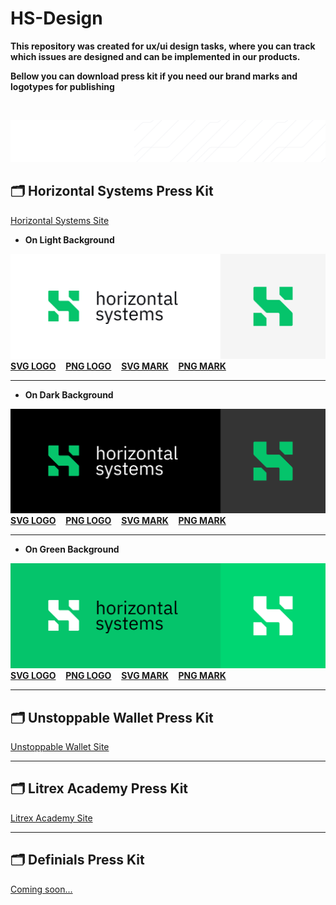 # HS-Design

**This repository was created for ux/ui design tasks, where you can track which issues are designed and can be implemented in our products.**

**Bellow you can download press kit if you need our brand marks and logotypes for publishing**

</br>

![lines](/images/lines.png)

## 🗂 Horizontal Systems Press Kit
[Horizontal Systems Site](http://horizontalsystems.io)

* **On Light Background**

![Preview](/images/HS-Logo-on-light-preview.png)
**[SVG LOGO](/images/svg/HS-Logo-on-light.svg)** &nbsp;&nbsp;
**[PNG LOGO](/images/HS-Logo-on-light.png)** &nbsp;&nbsp;
**[SVG MARK](/images/svg/HS-Mark-on-light.svg)** &nbsp;&nbsp;
**[PNG MARK](/images/HS-Mark-on-light.png)** &nbsp;&nbsp;

---

* **On Dark Background**

![Preview](/images/HS-Logo-on-dark-preview.png)
**[SVG LOGO](/images/svg/HS-Logo-on-dark.svg)** &nbsp;&nbsp;
**[PNG LOGO](/images/HS-Logo-on-dark.png)** &nbsp;&nbsp;
**[SVG MARK](/images/svg/HS-Mark-on-dark.svg)** &nbsp;&nbsp;
**[PNG MARK](/images/HS-Mark-on-dark.png)** &nbsp;&nbsp;


---

* **On Green Background**

![Preview](images/HS-Logo-on-green-preview.png)
**[SVG LOGO](/images/svg/HS-Logo-on-green.svg)** &nbsp;&nbsp;
**[PNG LOGO](/images/HS-Logo-on-green.png)** &nbsp;&nbsp;
**[SVG MARK](/images/svg/HS-Mark-on-green.svg)** &nbsp;&nbsp;
**[PNG MARK](/images/HS-Mark-on-green.png)** &nbsp;&nbsp;


---

## 🗂 Unstoppable Wallet Press Kit
[Unstoppable Wallet Site](http://unstoppable.money)

---
  
## 🗂 Litrex Academy Press Kit

[Litrex Academy Site](http://litrex.academy)

---


## 🗂 Definials Press Kit

[Coming soon...](http://soon)
  
